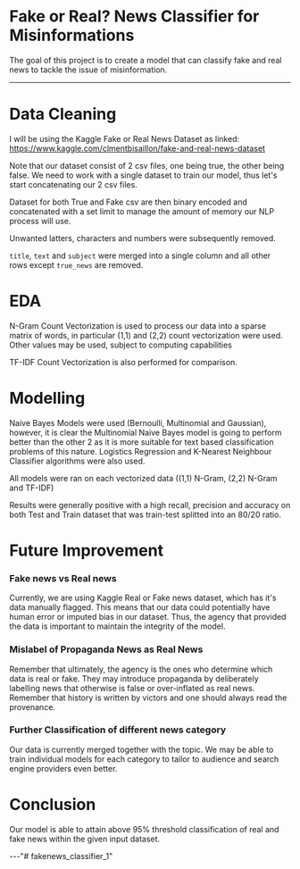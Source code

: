 # Fake or Real? News Classifier for Misinformations

The goal of this project is to create a model that can classify fake and real news to tackle the issue of misinformation.

---

# Data Cleaning
I will be using the Kaggle Fake or Real News Dataset as linked: https://www.kaggle.com/clmentbisaillon/fake-and-real-news-dataset

Note that our dataset consist of 2 csv files, one being true, the other being false. We need to work with a single dataset to train our model, thus let's start concatenating our 2 csv files.

Dataset for both True and Fake csv are then binary encoded and concatenated with a set limit to manage the amount of memory our NLP process will use.

Unwanted latters, characters and numbers were subsequently removed.

`title`, `text` and `subject` were merged into a single column and  all other rows except `true_news` are removed.

# EDA
N-Gram Count Vectorization is used to process our data into a sparse matrix of words, in particular (1,1) and (2,2) count vectorization were used. Other values may be used, subject to computing capabilities

TF-IDF Count Vectorization is also performed for comparison.

# Modelling

Naive Bayes Models were used (Bernoulli, Multinomial and Gaussian), however, it is clear the Multinomial Naive Bayes model is going to perform better than the other 2 as it is more suitable for text based classification problems of this nature. Logistics Regression and K-Nearest Neighbour Classifier algorithms were also used.

All models were ran on each vectorized data ((1,1) N-Gram, (2,2) N-Gram and TF-IDF)

Results were generally positive with a high recall, precision and accuracy on both Test and Train dataset that was train-test splitted into an 80/20 ratio.

# Future Improvement

### Fake news vs Real news
Currently, we are using Kaggle Real or Fake news dataset, which has it's data manually flagged. This means that our data could potentially have human error or imputed bias in our dataset. Thus, the agency that provided the data is important to maintain the integrity of the model.

### Mislabel of Propaganda News as Real News
Remember that ultimately, the agency is the ones who determine which data is real or fake. They may introduce propaganda by deliberately labelling news that otherwise is false or over-inflated as real news. Remember that history is written by victors and one should always read the provenance.

### Further Classification of different news category
Our data is currently merged together with the topic. We may be able to train individual models for each category to tailor to audience and search engine providers even better.

# Conclusion
Our model is able to attain above 95% threshold classification of real and fake news within the given input dataset.

---"# fakenews_classifier_1" 
